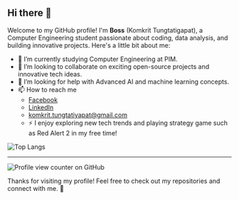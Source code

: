 ## Hi there 👋

Welcome to my GitHub profile! I'm **Boss** (Komkrit Tungtatigapat), a Computer Engineering student passionate about coding, data analysis, and building innovative projects. Here's a little bit about me:

- 🌱 I’m currently studying Computer Engineering at PIM.
- 👯 I’m looking to collaborate on exciting open-source projects and innovative tech ideas.
- 🤔 I’m looking for help with Advanced AI and machine learning concepts.
- 📫 How to reach me
  - [Facebook](https://www.facebook.com/Komkrit.Boss)
  - [LinkedIn](https://www.linkedin.com/in/komkrit-tungtatiyapat)
  - komkrit.tungtatiyapat@gmail.com
  - ⚡ I enjoy exploring new tech trends and playing strategy game such as Red Alert 2 in my free time!
    
![Top Langs](https://github-readme-stats.vercel.app/api/top-langs/?username=bossuperior&theme=github_dark_dimmed&layout=compact)

---

![Profile view counter on GitHub](https://komarev.com/ghpvc/?username=bossuperior)

Thanks for visiting my profile! Feel free to check out my repositories and connect with me. 🚀

